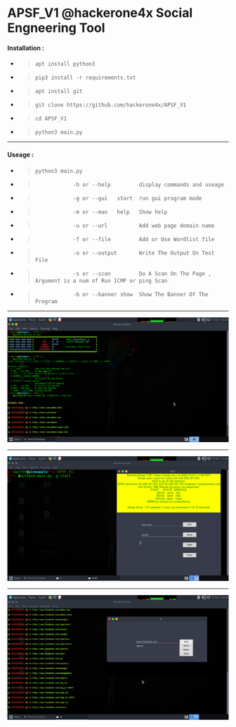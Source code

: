 # APSF_V1 @hackerone4x Social Engneering Tool 
#### Installation :
- >     apt install python3 
- >     pip3 install -r requirements.txt
- >     apt install git 
- >     git clone https://github.com/hackerone4x/APSF_V1
- >     cd APSF_V1
- >     python3 main.py
________________________________________________________________________________________________________________________________________________ 
#### Useage :
- >     python3 main.py 
- >                 -h or --help         display commands and useage
- >                 -g or --gui   start  run gui program mode
- >                 -m or --man   help   Show help
- >                 -u or --url          Add web page domain name 
- >                 -f or --file         Add or Use Wordlist file
- >                 -o or --output       Write The Output On Text File
- >                 -s or --scan         Do A Scan On The Page , Argument is a num of Run ICMP or ping Scan
- >                 -b or --banner show  Show The Banner Of The Program
________________________________________________________________________________________________________________________________________________

 ![Screenshot1](b1.png)
 _______________________________________________________________________________________________________________________________________________
 
 ![Screenshot2](b2.png)
 _______________________________________________________________________________________________________________________________________________
 
 ![Screenshot3](b3.png)
